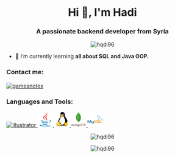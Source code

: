 <h1 align="center">Hi 👋, I'm Hadi</h1>
<h3 align="center">A passionate backend developer from Syria</h3>

<p align="center">
  <img src="https://komarev.com/ghpvc/?username=hqdi96&label=Profile%20views&color=0e75b6&style=flat" alt="hqdi96" />
</p>

- 🌱 I’m currently learning **all about SQL and Java OOP.**

<h3 align="left">Contact me:</h3>
<p align="left">
  <a href="https://twitter.com/gamesnotex" target="blank">
    <img align="center" src="https://raw.githubusercontent.com/rahuldkjain/github-profile-readme-generator/master/src/images/icons/Social/twitter.svg" alt="gamesnotex" height="30" width="40" />
  </a>
</p>

<h3 align="left">Languages and Tools:</h3>
<p align="left">
  <a href="https://www.adobe.com/in/products/illustrator.html" target="_blank" rel="noreferrer">
    <img src="https://www.vectorlogo.zone/logos/adobe_illustrator/adobe_illustrator-icon.svg" alt="illustrator" width="40" height="40"/>
  </a>
  <a href="https://www.java.com" target="_blank" rel="noreferrer">
    <img src="https://raw.githubusercontent.com/devicons/devicon/master/icons/java/java-original.svg" alt="java" width="40" height="40"/>
  </a>
  <a href="https://www.linux.org/" target="_blank" rel="noreferrer">
    <img src="https://raw.githubusercontent.com/devicons/devicon/master/icons/linux/linux-original.svg" alt="linux" width="40" height="40"/>
  </a>
  <a href="https://www.mongodb.com/" target="_blank" rel="noreferrer">
    <img src="https://raw.githubusercontent.com/devicons/devicon/master/icons/mongodb/mongodb-original-wordmark.svg" alt="mongodb" width="40" height="40"/>
  </a>
  <a href="https://www.mysql.com/" target="_blank" rel="noreferrer">
    <img src="https://raw.githubusercontent.com/devicons/devicon/master/icons/mysql/mysql-original-wordmark.svg" alt="mysql" width="40" height="40"/>
  </a>
</p>

<p align="center">
  <img src="https://github-readme-stats.vercel.app/api/top-langs?username=hqdi96&show_icons=true&locale=en&layout=compact" alt="hqdi96" />
</p>

<p align="center">
  <img src="https://github-readme-streak-stats.herokuapp.com/?user=hqdi96&" alt="hqdi96" />
</p>
